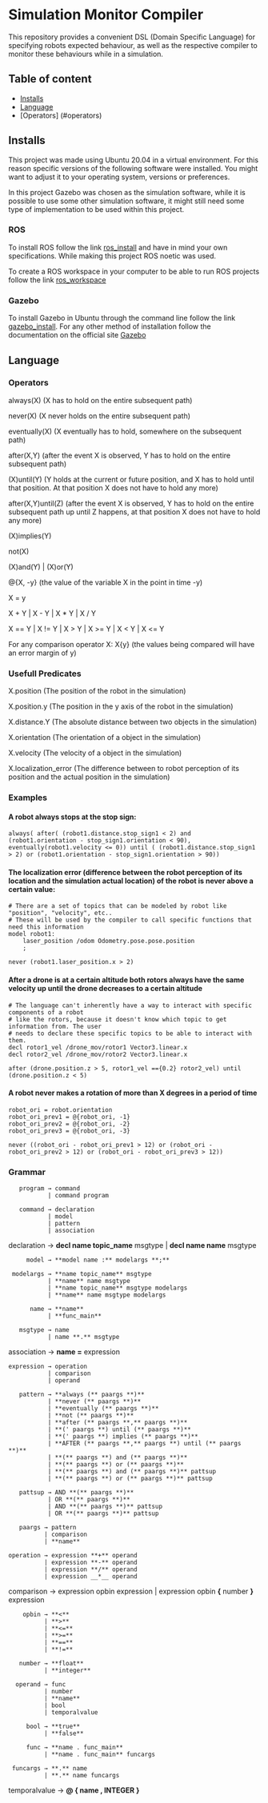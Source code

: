 # Simulation Monitor Compiler
 This repository provides a convenient DSL (Domain Specific Language) for specifying robots expected behaviour, as well as the respective compiler to monitor these behaviours while in a simulation.

## Table of content
* [Installs](#installs)
* [Language](#language)
* [Operators] (#operators)


## Installs
This project was made using Ubuntu 20.04 in a virtual environment. For this reason specific versions of the following software were installed. You might want to adjust it to your operating system, versions or preferences.

In this project Gazebo was chosen as the simulation software, while it is possible to use some other simulation software, it might still need some type of implementation to be used within this project.

### ROS
To install ROS follow the link [ros_install](http://wiki.ros.org/ROS/Installation) and have in mind your own specifications. While making this project ROS noetic was used.


To create a ROS workspace in your computer to be able to run ROS projects follow the link [ros_workspace](http://wiki.ros.org/catkin/Tutorials/create_a_workspace)

### Gazebo
To install Gazebo in Ubuntu through the command line follow the link [gazebo_install](http://gazebosim.org/tutorials?tut=install_ubuntu). For any other method of installation follow the documentation on the official site [Gazebo](http://gazebosim.org/)


## Language

### Operators
always(X) (X has to hold on the entire subsequent path)

never(X) (X never holds on the entire subsequent path)

eventually(X) (X eventually has to hold, somewhere on the subsequent path)

after(X,Y) (after the event X is observed, Y has to hold on the entire subsequent path)

(X)until(Y) (Y holds at the current or future position, and X has to hold until that position. At that position X does not have to hold any more)

after(X,Y)until(Z) (after the event X is observed, Y has to hold on the entire subsequent path up until Z happens, at that position X does not have to hold any more)

(X)implies(Y)

not(X)

(X)and(Y) | (X)or(Y)

@{X, -y} (the value of the variable X in the point in time -y)

X = y

X + Y | X - Y | X * Y | X / Y

X == Y | X != Y | X > Y | X >= Y | X < Y | X <= Y

For any comparison operator X: X{y} (the values being compared will have an error margin of y)

### Usefull Predicates
X.position (The position of the robot in the simulation)

X.position.y (The position in the y axis of the robot in the simulation)

X.distance.Y (The absolute distance between two objects in the simulation)

X.orientation (The orientation of a object in the simulation)

X.velocity (The velocity of a object in the simulation)

X.localization_error (The difference between to robot perception of its position and the actual position in the simulation)

### Examples

#### A robot always stops at the stop sign:
```
always( after( (robot1.distance.stop_sign1 < 2) and (robot1.orientation - stop_sign1.orientation < 90), eventually(robot1.velocity <= 0)) until ( (robot1.distance.stop_sign1 > 2) or (robot1.orientation - stop_sign1.orientation > 90))
```

#### The localization error (difference between the robot perception of its location and the simulation actual location) of the robot is never above a certain value:
```
# There are a set of topics that can be modeled by robot like "position", "velocity", etc..
# These will be used by the compiler to call specific functions that need this information
model robot1:
    laser_position /odom Odometry.pose.pose.position
    ;

never (robot1.laser_position.x > 2)
```

#### After a drone is at a certain altitude both rotors always have the same velocity up until the drone decreases to a certain altitude
```
# The language can't inherently have a way to interact with specific components of a robot 
# like the rotors, because it doesn't know which topic to get information from. The user
# needs to declare these specific topics to be able to interact with them.
decl rotor1_vel /drone_mov/rotor1 Vector3.linear.x
decl rotor2_vel /drone_mov/rotor2 Vector3.linear.x

after (drone.position.z > 5, rotor1_vel =={0.2} rotor2_vel) until (drone.position.z < 5)
```

#### A robot never makes a rotation of more than X degrees in a period of time
```
robot_ori = robot.orientation
robot_ori_prev1 = @{robot_ori, -1}
robot_ori_prev2 = @{robot_ori, -2}
robot_ori_prev3 = @{robot_ori, -3}

never ((robot_ori - robot_ori_prev1 > 12) or (robot_ori - robot_ori_prev2 > 12) or (robot_ori - robot_ori_prev3 > 12))
```

### Grammar

       program → command
               | command program

       command → declaration
               | model
               | pattern
               | association

   declaration → **decl name topic_name** msgtype
               | **decl name name** msgtype

         model → **model name :** modelargs **;**

     modelargs → **name topic_name** msgtype
               | **name** name msgtype
               | **name topic_name** msgtype modelargs
               | **name** name msgtype modelargs

          name → **name**
               | **func_main**

       msgtype → name
               | name **.** msgtype

   association → **name =** expression

    expression → operation
               | comparison
               | operand

       pattern → **always (** paargs **)**
               | **never (** paargs **)**
               | **eventually (** paargs **)**
               | **not (** paargs **)**
               | **after (** paargs **,** paargs **)**
               | **(' paargs **) until (** paargs **)**
               | **(' paargs **) implies (** paargs **)**
               | **AFTER (** paargs **,** paargs **) until (** paargs **)**
               | **(** paargs **) and (** paargs **)**
               | **(** paargs **) or (** paargs **)**
               | **(** paargs **) and (** paargs **)** pattsup
               | **(** paargs **) or (** paargs **)** pattsup

       pattsup → AND **(** paargs **)** 
               | OR **(** paargs **)**
               | AND **(** paargs **)** pattsup 
               | OR **(** paargs **)** pattsup

       paargs → pattern
              | comparison
              | **name**

    operation → expression **+** operand
              | expression **-** operand
              | expression **/** operand
              | expression __*__ operand

   comparison → expression opbin expression
              | expression opbin **{** number **}** expression

        opbin → **<**
              | **>**
              | **<=**
              | **>=**
              | **==**
              | **!=**

       number → **float**
              | **integer**

      operand → func
              | number
              | **name**
              | bool
              | temporalvalue

         bool → **true**
              | **false**

         func → **name . func_main**
              | **name . func_main** funcargs

     funcargs → **.** name
              | **.** name funcargs

temporalvalue → **@ { name , INTEGER }**

